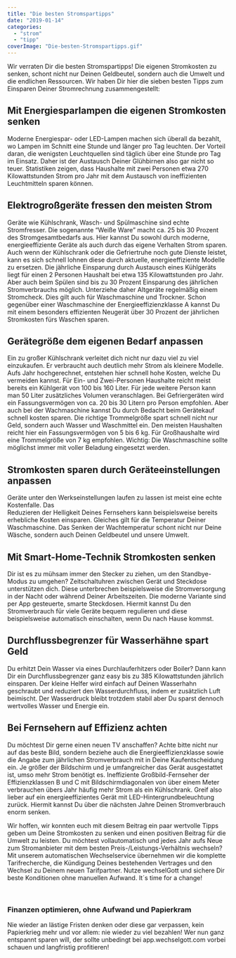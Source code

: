 ```yaml
---
title: "Die besten Stromspartipps"
date: "2019-01-14"
categories: 
  - "strom"
  - "tipp"
coverImage: "Die-besten-Stromspartipps.gif"
---
```



Wir verraten Dir die besten Stromspartipps! Die eigenen Stromkosten zu senken, schont nicht nur Deinen Geldbeutel, sondern auch die Umwelt und die endlichen Ressourcen. Wir haben Dir hier die sieben besten Tipps zum Einsparen Deiner Stromrechnung zusammengestellt:

## Mit Energiesparlampen die eigenen Stromkosten senken

Moderne Energiespar- oder LED-Lampen machen sich überall da bezahlt, wo Lampen im Schnitt eine Stunde und länger pro Tag leuchten. Der Vorteil daran, die wenigsten Leuchtquellen sind täglich über eine Stunde pro Tag im Einsatz. Daher ist der Austausch Deiner Glühbirnen also gar nicht so teuer. Statistiken zeigen, dass Haushalte mit zwei Personen etwa 270 Kilowattstunden Strom pro Jahr mit dem Austausch von ineffizienten Leuchtmitteln sparen können.

## Elektrogroßgeräte fressen den meisten Strom

Geräte wie Kühlschrank, Wasch- und Spülmaschine sind echte Stromfresser. Die sogenannte “Weiße Ware” macht ca. 25 bis 30 Prozent des Stromgesamtbedarfs aus. Hier kannst Du sowohl durch moderne, energieeffiziente Geräte als auch durch das eigene Verhalten Strom sparen. Auch wenn der Kühlschrank oder die Gefriertruhe noch gute Dienste leistet, kann es sich schnell lohnen diese durch aktuelle, energieeffiziente Modelle zu ersetzen. Die jährliche Einsparung durch Austausch eines Kühlgeräts liegt für einen 2 Personen Haushalt bei etwa 135 Kilowattstunden pro Jahr. Aber auch beim Spülen sind bis zu 30 Prozent Einsparung des jährlichen Stromverbrauchs möglich. Unterziehe daher Altgeräte regelmäßig einem Stromcheck. Dies gilt auch für Waschmaschine und Trockner. Schon gegenüber einer Waschmaschine der Energieeffizienzklasse A kannst Du mit einem besonders effizienten Neugerät über 30 Prozent der jährlichen Stromkosten fürs Waschen sparen.

## Gerätegröße dem eigenen Bedarf anpassen

Ein zu großer Kühlschrank verleitet dich nicht nur dazu viel zu viel einzukaufen. Er verbraucht auch deutlich mehr Strom als kleinere Modelle. Aufs Jahr hochgerechnet, entstehen hier schnell hohe Kosten, welche Du vermeiden kannst. Für Ein- und Zwei-Personen Haushalte reicht meist bereits ein Kühlgerät von 100 bis 160 Liter. Für jede weitere Person kann man 50 Liter zusätzliches Volumen veranschlagen. Bei Gefriergeräten wird ein Fassungsvermögen von ca. 20 bis 30 Litern pro Person empfohlen. Aber auch bei der Wachmaschine kannst Du durch Bedacht beim Gerätekauf schnell kosten sparen. Die richtige Trommelgröße spart schnell nicht nur Geld, sondern auch Wasser und Waschmittel ein. Den meisten Haushalten reicht hier ein Fassungsvermögen von 5 bis 6 kg. Für Großhaushalte wird eine Trommelgröße von 7 kg empfohlen. Wichtig: Die Waschmaschine sollte möglichst immer mit voller Beladung eingesetzt werden.

## Stromkosten sparen durch Geräteeinstellungen anpassen

Geräte unter den Werkseinstellungen laufen zu lassen ist meist eine echte Kostenfalle. Das  
Reduzieren der Helligkeit Deines Fernsehers kann beispielsweise bereits erhebliche Kosten einsparen. Gleiches gilt für die Temperatur Deiner Waschmaschine. Das Senken der Wachtemperatur schont nicht nur Deine Wäsche, sondern auch Deinen Geldbeutel und unsere Umwelt.

## Mit Smart-Home-Technik Stromkosten senken

Dir ist es zu mühsam immer den Stecker zu ziehen, um den Standbye-Modus zu umgehen? Zeitschaltuhren zwischen Gerät und Steckdose unterstützen dich. Diese unterbrechen beispielsweise die Stromversorgung in der Nacht oder während Deiner Arbeitszeiten. Die moderne Variante sind per App gesteuerte, smarte Steckdosen. Hiermit kannst Du den Stromverbrauch für viele Geräte bequem regulieren und diese beispielsweise automatisch einschalten, wenn Du nach Hause kommst.

## Durchflussbegrenzer für Wasserhähne spart Geld

Du erhitzt Dein Wasser via eines Durchlauferhitzers oder Boiler? Dann kann Dir ein Durchflussbegrenzer ganz easy bis zu 385 Kilowattstunden jährlich einsparen. Der kleine Helfer wird einfach auf Deinen Wasserhahn geschraubt und reduziert den Wasserdurchfluss, indem er zusätzlich Luft beimischt. Der Wasserdruck bleibt trotzdem stabil aber Du sparst dennoch wertvolles Wasser und Energie ein.

## Bei Fernsehern auf Effizienz achten

Du möchtest Dir gerne einen neuen TV anschaffen? Achte bitte nicht nur auf das beste Bild, sondern beziehe auch die Energieeffizienzklasse sowie die Angabe zum jährlichen Stromverbrauch mit in Deine Kaufentscheidung ein. Je größer der Bildschirm und je umfangreicher das Gerät ausgestattet ist, umso mehr Strom benötigt es. Ineffiziente Großbild-Fernseher der Effizienzklassen B und C mit Bildschirmdiagonalen von über einem Meter verbrauchen übers Jahr häufig mehr Strom als ein Kühlschrank. Greif also lieber auf ein energieeffizientes Gerät mit LED-Hintergrundbeleuchtung zurück. Hiermit kannst Du über die nächsten Jahre Deinen Stromverbrauch enorm senken.


Wir hoffen, wir konnten euch mit diesem Beitrag ein paar wertvolle Tipps geben um Deine Stromkosten zu senken und einen positiven Beitrag für die Umwelt zu leisten. Du möchtest vollautomatisch und jedes Jahr aufs Neue zum Stromanbieter mit dem besten Preis-/Leistungs-Verhältnis wechseln? Mit unserem automatischen Wechselservice übernehmen wir die komplette Tarifrecherche, die Kündigung Deines bestehenden Vertrages und den Wechsel zu Deinem neuen Tarifpartner. Nutze wechselGott und sichere Dir beste Konditionen ohne manuellen Aufwand. It´s time for a change!

<br>

### Finanzen optimieren, ohne Aufwand und Papierkram

Nie wieder an lästige Fristen denken oder diese gar verpassen, kein Papierkrieg mehr und vor allem: nie wieder zu viel
bezahlen! Wer nun ganz entspannt sparen will, der sollte unbedingt bei app.wechselgott.com vorbei schauen und
langfristig profitieren!